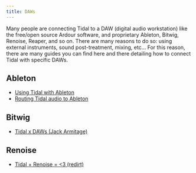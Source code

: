 ```yaml
---
title: DAWs
---
```


Many people are connecting Tidal to a DAW (digital audio workstation) like the free/open source Ardour software, and proprietary Ableton, Bitwig, Renoise, Reaper, and so on. There are many reasons to do so: using external instruments, sound post-treatment, mixing, etc... For this reason, there are many guides you can find here and there detailing how to connect Tidal with specific DAWs.

## Ableton

* [Using Tidal with Ableton](https://club.tidalcycles.org/t/using-tidal-with-ableton-live/3135)
* [Routing Tidal audio to Ableton](https://club.tidalcycles.org/t/routing-tidal-audio-to-ableton/437)

## Bitwig

* [Tidal x DAWs (Jack Armitage)](https://club.tidalcycles.org/t/live-stream-8-tidalcycles-x-daws-with-jack-armitage/1495/3)


## Renoise

* [Tidal + Renoise = <3 (redirt)](https://club.tidalcycles.org/t/tidal-renoise-3-redirt/2400)
